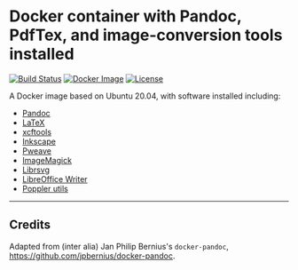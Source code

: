 # Docker container with Pandoc, PdfTex, and image-conversion tools installed

[![Build Status][build-img]][build-status]
[![Docker Image][docker-pulls-img]][docker_repo]
[![License][license]][license_link]

A Docker image based on Ubuntu 20.04, with software installed including:

- [Pandoc](http://pandoc.org/)
- [LaTeX](https://www.latex-project.org)
- [xcftools](https://github.com/j-jorge/xcftools/)
- [Inkscape](https://inkscape.org)
- [Pweave](https://github.com/mpastell/Pweave)
- [ImageMagick](https://imagemagick.org/)
- [Librsvg](https://wiki.gnome.org/Projects/LibRsvg)
- [LibreOffice Writer](https://www.libreoffice.org/discover/writer/)
- [Poppler utils](https://poppler.freedesktop.org)

----

## Credits

Adapted from (inter alia) Jan Philip Bernius's `docker-pandoc`,
<https://github.com/jpbernius/docker-pandoc>.


[license]: https://img.shields.io/github/license/arranstewart/docker-pandoc.svg?maxAge=2592000
[license_link]: https://github.com/arranstewart/docker-pandoc/blob/master/LICENSE
[build-img]: https://github.com/arranstewart/docker-pandoc/actions/workflows/build.yml/badge.svg?branch=master
[build-status]: https://github.com/arranstewart/docker-pandoc/actions/workflows/build.yml
[docker_repo]: https://hub.docker.com/r/adstewart/pandoc/
[docker-pulls-img]: https://img.shields.io/docker/pulls/adstewart/pandoc

